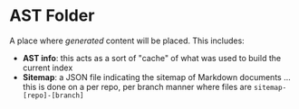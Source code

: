 # AST Folder

A place where _generated_ content will be placed. This includes:

-   **AST info**: this acts as a sort of "cache" of what was used to build the
    current index
-   **Sitemap**: a JSON file indicating the sitemap of Markdown documents ...
    this is done on a per repo, per branch manner where files are
    `sitemap-[repo]-[branch]`
